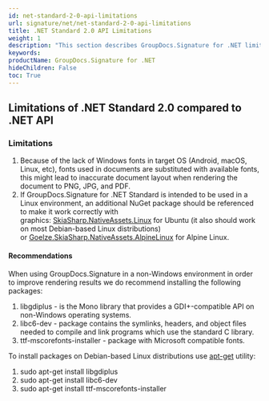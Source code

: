 ```yaml
---
id: net-standard-2-0-api-limitations
url: signature/net/net-standard-2-0-api-limitations
title: .NET Standard 2.0 API Limitations
weight: 1
description: "This section describes GroupDocs.Signature for .NET limitations when using under .NET Standard 2.0 environment"
keywords: 
productName: GroupDocs.Signature for .NET
hideChildren: False
toc: True
---
```

## Limitations of .NET Standard 2.0 compared to .NET API

### Limitations

1. Because of the lack of Windows fonts in target OS (Android, macOS, Linux, etc), fonts used in documents are substituted with available fonts, this might lead to inaccurate document layout when rendering the document to PNG, JPG, and PDF.
2. If GroupDocs.Signature for .NET Standard is intended to be used in a Linux environment, an additional NuGet package should be referenced to make it work correctly with graphics: [SkiaSharp.NativeAssets.Linux](https://www.nuget.org/packages/SkiaSharp.NativeAssets.Linux) for Ubuntu (it also should work on most Debian-based Linux distributions) or [Goelze.SkiaSharp.NativeAssets.AlpineLinux](https://www.nuget.org/packages/Goelze.SkiaSharp.NativeAssets.AlpineLinux) for Alpine Linux.  

#### Recommendations

When using GroupDocs.Signature in a non-Windows environment in order to improve rendering results we do recommend installing the following packages:

1. libgdiplus - is the Mono library that provides a GDI+-compatible API on non-Windows operating systems.
2. libc6-dev - package contains the symlinks, headers, and object files needed to compile and link programs which use the standard C library.
3. ttf-mscorefonts-installer - package with Microsoft compatible fonts.

To install packages on Debian-based Linux distributions use [apt-get](https://wiki.debian.org/apt-get) utility:

1. sudo apt-get install libgdiplus
2. sudo apt-get install libc6-dev
3. sudo apt-get install ttf-mscorefonts-installer
